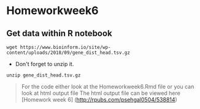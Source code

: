 # Homeworkweek6
## Get data within R notebook
```
wget https://www.bioinform.io/site/wp-content/uploads/2018/09/gene_dist_head.tsv.gz
```
- Don't forget to unzip it.
```
unzip gene_dist_head.tsv.gz
```
> For the code either look at the Homeworkweek6.Rmd file or you can look at html output file
> The html output file can be viewed here [Homework week 6] (http://rpubs.com/psehgal0504/538814)
